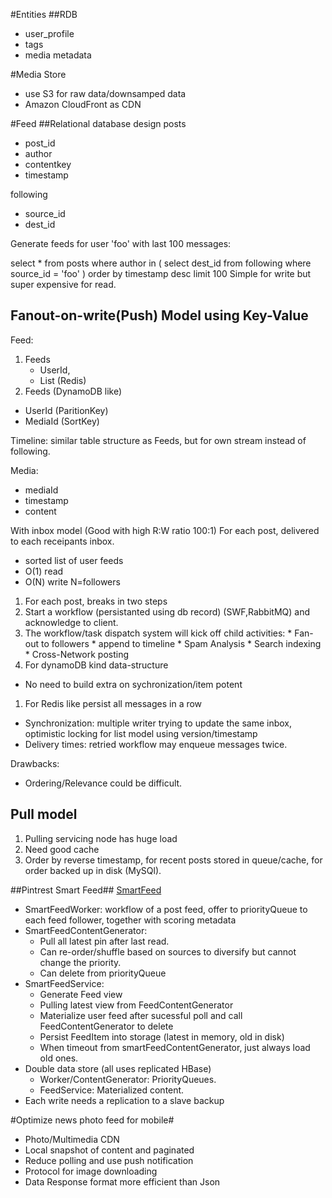 #Entities
##RDB
  * user_profile
  * tags
  * media metadata

#Media Store
  * use S3 for raw data/downsamped data
  * Amazon CloudFront as CDN

#Feed
##Relational database design
posts
  * post_id
  * author
  * contentkey
  * timestamp

following
  * source_id
  * dest_id

Generate feeds for user 'foo' with last 100 messages:

select *
from posts
where author in (
	select dest_id
	from following
	where source_id = 'foo'
)
order by timestamp desc
limit 100
Simple for write but super expensive for read.

## Fanout-on-write(Push) Model using Key-Value
Feed:
 1. Feeds
    * UserId,
    * List<Media> (Redis)
 1. Feeds (DynamoDB like)
   * UserId (ParitionKey)
   * MediaId (SortKey)

Timeline:
 similar table structure as Feeds, but for own stream instead of following.

Media:
 * mediaId
 * timestamp
 * content

With inbox model (Good with high R:W ratio 100:1)
For each post, delivered to each receipants inbox.
  * sorted list of user feeds
  * O(1) read
  * O(N) write N=followers

1. For each post, breaks in two steps
  1. Start a workflow (persistanted using db record) (SWF,RabbitMQ) and acknowledge to client.
  2. The workflow/task dispatch system will kick off child activities:
	* Fan-out to followers
	* append to timeline
	* Spam Analysis
	* Search indexing
	* Cross-Network posting
1. For dynamoDB kind data-structure
  * No need to build extra on sychronization/item potent
1. For Redis like persist all messages in a row
  * Synchronization: multiple writer trying to update the same inbox, optimistic locking for list model using version/timestamp
  * Delivery times:  retried workflow may enqueue messages twice.

Drawbacks:
  * Ordering/Relevance could be difficult.

## Pull model
1. Pulling servicing node has huge load
1. Need good cache
1. Order by reverse timestamp, for recent posts stored in queue/cache, for order backed up in disk (MySQl).

##Pintrest Smart Feed##
[SmartFeed](http://itindex.net/detail/54760-pinterest-feed-%E6%9E%B6%E6%9E%84)
* SmartFeedWorker: workflow of a post feed, offer to priorityQueue to each feed follower, together with scoring metadata
* SmartFeedContentGenerator: 
  * Pull all latest pin after last read. 
  * Can re-order/shuffle based on sources to diversify but cannot change the priority.
  * Can delete from priorityQueue
* SmartFeedService: 
  * Generate Feed view
  * Pulling latest view from FeedContentGenerator
  * Materialize user feed after sucessful poll and call FeedContentGenerator to delete
  * Persist FeedItem into storage (latest in memory, old in disk)
  * When timeout from smartFeedContentGenerator, just always load old ones.
* Double data store (all uses replicated HBase)
  * Worker/ContentGenerator: PriorityQueues. 
  * FeedService: Materialized content.
* Each write needs a replication to a slave backup

#Optimize news photo feed for mobile#
* Photo/Multimedia CDN
* Local snapshot of content and paginated
* Reduce polling and use push notification
* Protocol for image downloading
* Data Response format more efficient than Json
